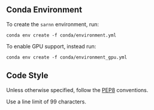 ## Conda Environment

To create the `sarnn` environment, run:
```
conda env create -f conda/environment.yml
```

To enable GPU support, instead run:
```
conda env create -f conda/environment_gpu.yml
```

## Code Style

Unless otherwise specified, follow the [PEP8](https://www.python.org/dev/peps/pep-0008) conventions.

Use a line limit of 99 characters.

